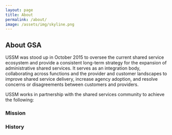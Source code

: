 ```yaml
---
layout: page
title: About
permalink: /about/
image: /assets/img/skyline.png
---
```


## About GSA
USSM was stood up in October 2015 to oversee the current shared service ecosystem and provide a consistent long-term strategy for the expansion of administrative shared services. It serves as an integration body, collaborating across functions and the provider and customer landscapes to improve shared service delivery, increase agency adoption, and resolve concerns or disagreements between customers and providers.

USSM works in partnership with the shared services community to achieve the following:


### Mission



### History


